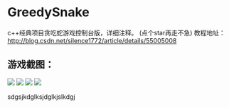 ﻿# GreedySnake
c++经典项目贪吃蛇游戏控制台版，详细注释。
(点个star再走不急)
教程地址：http://blog.csdn.net/silence1772/article/details/55005008

## 游戏截图：
![](https://github.com/silence1772/GreedySnake/raw/master/shot01.jpg)
![](https://github.com/silence1772/GreedySnake/raw/master/shot02.jpg)
![](https://github.com/silence1772/GreedySnake/raw/master/shot03.gif)
![](https://github.com/silence1772/GreedySnake/raw/master/shot04.gif)

sdgsjkdglksjdglkjslkdgj
